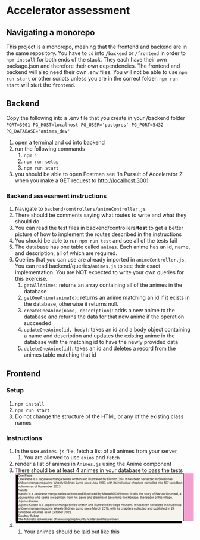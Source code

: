 # Accelerator assessment

## Navigating a monorepo

This project is a monorepo, meaning that the frontend and backend are in the same repository. You have to `cd` into `/backend` or `/frontend` in order to `npm install` for both ends of the stack. They each have their own package.json and therefore their own dependencies. The frontend and backend will also need their own .env files. You will not be able to use `npm run start` or other scripts unless you are in the correct folder. `npm run start` will start the `frontend`.

## Backend

Copy the following into a .env file that you create in your /backend folder
`PORT=3001
PG_HOST=localhost
PG_USER='postgres'
PG_PORT=5432
PG_DATABASE='animes_dev'`

1. open a terminal and cd into backend
2. run the following commands
   1. `npm i`
   2. `npm run setup`
   3. `npm run start`
3. you should be able to open Postman see 'In Pursuit of Accelerator 2' when you make a GET request to [http://localhost:3001](http://localhost:3001)

### Backend assessment instructions

1. Navigate to `backend/controllers/animeController.js`
2. There should be comments saying what routes to write and what they should do
3. You can read the test files in backend/controllers/__test__ to get a better picture of how to implement the routes described in the instructions
4. You should be able to run `npm run test` and see all of the tests fail
5. The database has one table called `animes`. Each anime has an id, name, and description, all of which are required.
6. Queries that you can use are already imported in `animeController.js`. You can read backend/queries/`animes.js` to see their exact implementation. You are NOT expected to write your own queries for this exercise.
   1. `getAllAnimes`: returns an array containing all of the animes in the database
   2. `getOneAnime(animeId)`: returns an anime matching an id if it exists in the database, otherwise it returns null.
   3. `createOneAnime(name, description)`: adds a new anime to the database and returns the data for that new anime if the operation succeeded.
   4. `updateOneAnime(id, body)`: takes an id and a body object containing a name and description and updates the existing anime in the database with the matching id to have the newly provided data
   5. `deleteOneAnime(id)`: takes an id and deletes a record from the animes table matching that id

## Frontend

### Setup

1. `npm install`
2. `npm run start`
3. Do not change the structure of the HTML or any of the existing class names

### Instructions

1. In the use `Animes.js` file, fetch a list of all animes from your server
   1. You are allowed to use `axios` and `fetch`
2. render a list of animes in `Animes.js` using the Anime component
3. There should be at least 4 animes in your database to pass the tests
4. ![How your UI should look](./ui.png "How your UI should look")
   1. Your animes should be laid out like this
